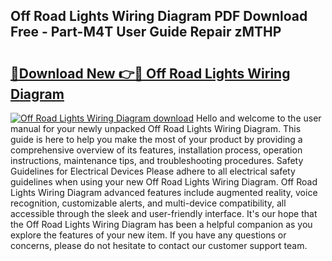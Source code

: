## Off Road Lights Wiring Diagram PDF Download Free - Part-M4T User Guide Repair zMTHP

# <h2><a href="http://dfku0u.blite.top/?on=Off+Road+Lights+Wiring+Diagram">🔗Download New 👉🔴 Off Road Lights Wiring Diagram</a></h2>

[![Off Road Lights Wiring Diagram download](https://i.imgur.com/lujVjoI.png)](http://dfku0u.blite.top/?on=Off+Road+Lights+Wiring+Diagram)
Hello and welcome to the user manual for your newly unpacked Off Road Lights Wiring Diagram. This guide is here to help you make the most of your product by providing a comprehensive overview of its features, installation process, operation instructions, maintenance tips, and troubleshooting procedures. Safety Guidelines for Electrical Devices Please adhere to all electrical safety guidelines when using your new Off Road Lights Wiring Diagram. Off Road Lights Wiring Diagram advanced features include augmented reality, voice recognition, customizable alerts, and multi-device compatibility, all accessible through the sleek and user-friendly interface. It's our hope that the Off Road Lights Wiring Diagram has been a helpful companion as you explore the features of your new item. If you have any questions or concerns, please do not hesitate to contact our customer support team.
